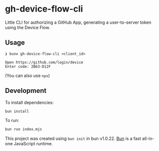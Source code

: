 # gh-device-flow-cli

Little CLI for authorizing a GitHub App, generating a user-to-server token using the Device Flow.

## Usage

```
❯ bunx gh-device-flow-cli <client_id>

Open https://github.com/login/device
Enter code: 2B63-D12F
```

(You can also use `npx`)

## Development

To install dependencies:

```bash
bun install
```

To run:

```bash
bun run index.mjs
```

This project was created using `bun init` in bun v1.0.22. [Bun](https://bun.sh) is a fast all-in-one JavaScript runtime.
